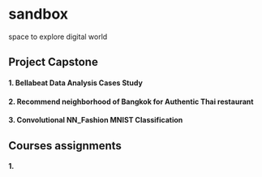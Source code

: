 # sandbox
space to explore digital world 

## Project Capstone
#### 1. Bellabeat Data Analysis Cases Study
#### 2. Recommend neighborhood of Bangkok for Authentic Thai restaurant
#### 3. Convolutional NN_Fashion MNIST Classification

## Courses assignments
#### 1. 
